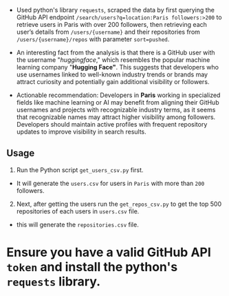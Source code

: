 - Used python's library `requests`, scraped the data by first querying the GitHub API endpoint `/search/users?q=location:Paris followers:>200` to retrieve users in Paris with over 200 followers, then retrieving each user’s details from `/users/{username}` and their repositories from `/users/{username}/repos` with parameter `sort=pushed`.

- An interesting fact from the analysis is that there is a GitHub user with the username "*huggingface*," which resembles the popular machine learning company "**Hugging Face"**. This suggests that developers who use usernames linked to well-known industry trends or brands may attract curiosity and potentially gain additional visibility or followers.

- Actionable recommendation: Developers in **Paris** working in specialized fields like machine learning or AI may benefit from aligning their GitHub usernames and projects with recognizable industry terms, as it seems that recognizable names may attract higher visibility among followers. Developers should maintain active profiles with frequent repository updates to improve visibility in search results.

## Usage

1. Run the Python script `get_users_csv.py` first.
- It will generate the `users.csv` for users in `Paris` with more than `200` followers.

2. Next, after getting the users run the `get_repos_csv.py` to get the top 500 repositories of each users in `users.csv` file.
- this will generate the `repositories.csv` file.

# Ensure you have a valid GitHub API `token` and install the python's `requests` library.

